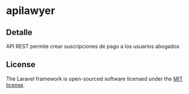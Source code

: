 # apilawyer

## Detalle
API REST permite crear suscripciones de pago a los usuarios abogados

## License

The Laravel framework is open-sourced software licensed under the [MIT license](https://opensource.org/licenses/MIT).
